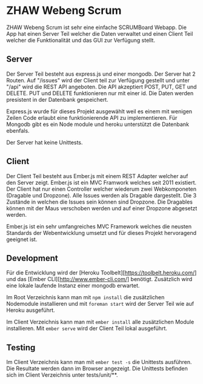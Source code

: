 # ZHAW Webeng Scrum
ZHAW Webeng Scrum ist sehr eine einfache SCRUMBoard Webapp. Die App hat einen Server Teil welcher die Daten verwaltet und einen Client Teil welcher die Funktionalität und das GUI zur Verfügung stellt.

## Server ##
Der Server Teil besteht aus express.js und einer mongodb. Der Server hat 2 Routen. Auf "/issues" wird der Client teil zur Verfügung gestellt und unter "/api" wird die REST API angeboten. Die API akzeptiert POST, PUT, GET und DELETE. PUT und DELETE funktionieren nur mit einer id. Die Daten werden presistent in der Datenbank gespeichert.

Express.js wurde für dieses Projekt ausgewählt weil es einem mit wenigen Zeilen Code erlaubt eine funktionierende API zu implementieren. Für Mongodb gibt es ein Node module und heroku unterstützt die Datenbank ebenfals.

Der Server hat keine Unittests.

## Client ##
Der Client Teil besteht aus Ember.js mit einem REST Adapter welcher auf den Server zeigt. Ember.js ist ein MVC Framwork welches seit 2011 existiert. Der Client hat nur einen Controller welcher wiederum zwei Webkomponeten (Dragable und Dropzone). Alle Issues werden als Dragable dargestellt. Die 3 Zustände in welchen die Issues sein können sind Dropzone. Die Dragables können mit der Maus verschoben werden und auf einer Dropzone abgesetzt werden.

Ember.js ist ein sehr umfangreiches MVC Framework welches die neusten Standards der Webentwicklung umsetzt und für dieses Projekt hervoragend geeignet ist.

## Development ##
Für die Entwicklung wird der [Heroku Toolbelt][https://toolbelt.heroku.com/] und das [Ember CLI][http://www.ember-cli.com/] benötigt. Zusätzlich wird eine lokale laufende Instanz einer mongodb erwartet.

Im Root Verzeichnis kann man mit ```npm install``` die zusätzlichen Nodemodule installieren und mit ```foreman start``` wird der Server Teil wie auf Heroku ausgeführt.

Im Client Verzeichnis kann man mit ```ember install``` alle zusätzlichen Module installieren. Mit ```ember serve``` wird der Client Teil lokal ausgeführt. 

## Testing ##
Im Client Verzeichnis kann man mit ```ember test -s``` die Unittests ausführen. Die Resultate werden dann im Browser angezeigt. Die Unittests befinden sich im Client Verzeichnis unter tests/unit/**. 
